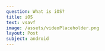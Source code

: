 ```yaml
---
question: What is iOS?
title: iOS
text: vsavf
image: /assets/videoPlaceholder.png
layout: Post
subject: android
---
```

